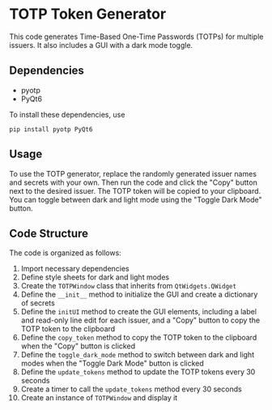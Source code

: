 # TOTP Token Generator

This code generates Time-Based One-Time Passwords (TOTPs) for multiple issuers. It also includes a GUI with a dark mode toggle.

## Dependencies
- pyotp
- PyQt6

To install these dependencies, use

```
pip install pyotp PyQt6
```

## Usage

To use the TOTP generator, replace the randomly generated issuer names and secrets with your own. Then run the code and click the "Copy" button next to the desired issuer. The TOTP token will be copied to your clipboard. You can toggle between dark and light mode using the "Toggle Dark Mode" button.

## Code Structure

The code is organized as follows:
1. Import necessary dependencies
2. Define style sheets for dark and light modes
3. Create the `TOTPWindow` class that inherits from `QtWidgets.QWidget`
4. Define the `__init__` method to initialize the GUI and create a dictionary of secrets
5. Define the `initUI` method to create the GUI elements, including a label and read-only line edit for each issuer, and a "Copy" button to copy the TOTP token to the clipboard
6. Define the `copy_token` method to copy the TOTP token to the clipboard when the "Copy" button is clicked
7. Define the `toggle_dark_mode` method to switch between dark and light modes when the "Toggle Dark Mode" button is clicked
8. Define the `update_tokens` method to update the TOTP tokens every 30 seconds
9. Create a timer to call the `update_tokens` method every 30 seconds
10. Create an instance of `TOTPWindow` and display it
